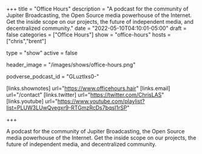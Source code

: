 +++
title = "Office Hours"
description = "A podcast for the community of Jupiter Broadcasting, the Open Source media powerhouse of the Internet. Get the inside scope on our projects, the future of independent media, and decentralized community."
date = "2022-05-10T04:10:01-05:00"
draft = false
categories = ["Office Hours"]
show = "office-hours"
hosts = ["chris","brent"]

type = "show"
active = false

header_image = "/images/shows/office-hours.png"

podverse_podcast_id = "GLuztlxs0-"

[links.shownotes]
  url="https://www.officehours.hair"
[links.email]
  url="/contact"
[links.twitter]
  url="https://twitter.com/ChrisLAS"
[links.youtube]
  url="https://www.youtube.com/playlist?list=PLUW3LUwQvegxr9-RTGmzRcDs7bqsI1rSP"

+++

A podcast for the community of Jupiter Broadcasting, the Open Source media powerhouse of the Internet. Get the inside scope on our projects, the future of independent media, and decentralized community.
